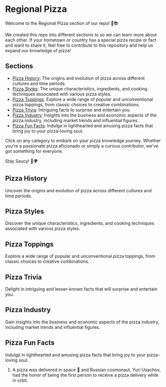 # Regional Pizza
Welcome to the Regional Pizza section of our repo! 🍕📚

We created this repo into different sections to so we can learn more about each other. If your hometown or country has a special pizza recipe or fact and want to share it, feel free to contribute to this repository and help us expand our knowledge of pizza! 

## Sections
- [Pizza History](#pizza-history): The origins and evolution of pizza across different cultures and time periods.
- [Pizza Styles](#pizza-styles): The unique characteristics, ingredients, and cooking techniques associated with various pizza styles.
- [Pizza Toppings](#pizza-toppings): Explore a wide range of popular and unconventional pizza toppings, from classic choices to creative combinations.
- [Pizza Trivia](#pizza-trivia): Intriguing facts to surprise and entertain you.
- [Pizza Industry](#pizza-industry): Insights into the business and economic aspects of the pizza industry, including market trends and influential figures.
- [Pizza Fun Facts](#pizza-fun-facts): Indulge in lighthearted and amusing pizza facts that bring joy to your pizza-loving soul.

Click on any category to embark on your pizza knowledge journey. Whether you're a passionate pizza aficionado or simply a curious contributor, we've got something for everyone.

Stay Saucy! 🍕🌍

## Pizza History
Uncover the origins and evolution of pizza across different cultures and time periods.

## Pizza Styles
Discover the unique characteristics, ingredients, and cooking techniques associated with various pizza styles.

## Pizza Toppings
Explore a wide range of popular and unconventional pizza toppings, from classic choices to creative combinations.

## Pizza Trivia
Delight in intriguing and lesser-known facts that will surprise and entertain you.

## Pizza Industry
Gain insights into the business and economic aspects of the pizza industry, including market trends and influential figures.

## Pizza Fun Facts
Indulge in lighthearted and amusing pizza facts that bring joy to your pizza-loving soul.

 1. A pizza was delivered in space 🚀 and Russian cosmonaut, Yuri Usachov, had the honor of being the first person to receive a pizza delivery while in orbit.

